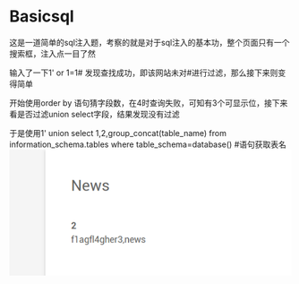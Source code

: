 # Basicsql

这是一道简单的sql注入题，考察的就是对于sql注入的基本功，整个页面只有一个搜索框，注入点一目了然

输入了一下1' or 1=1# 发现查找成功，即该网站未对#进行过滤，那么接下来则变得简单

开始使用order by 语句猜字段数，在4时查询失败，可知有3个可显示位，接下来看是否过滤union select字段，结果发现没有过滤

于是使用1' union select 1,2,group_concat(table_name) from information_schema.tables where table_schema=database() #语句获取表名![](\image\basicsql1.png)

